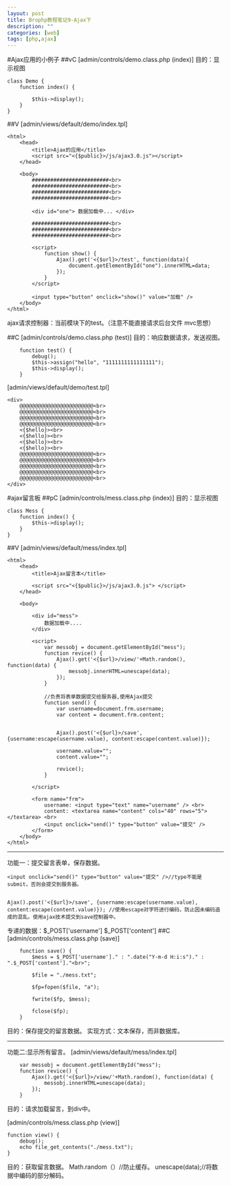 ```yaml
---
layout: post
title: Brophp教程笔记9-Ajax下
description: ""
categories: [web]
tags: [php,ajax]
---
```

#Ajax应用的小例子
##vC
[admin/controls/demo.class.php (index)]
目的：显示视图

	class Demo {
		function index() {
			
			$this->display();
		}
	}	

##V
[admin/views/default/demo/index.tpl]

    <html>
        <head>
            <title>Ajax的应用</title>
            <script src="<{$public}>/js/ajax3.0.js"></script>
        </head>

        <body>
            #########################<br>
            #########################<br>
            #########################<br>
            #########################<br>

            <div id="one"> 数据加载中... </div>

            #########################<br>
            #########################<br>
            #########################<br>

            <script>
                function show() {
                    Ajax().get('<{$url}>/test', function(data){
                        document.getElementById("one").innerHTML=data;
                    });
                }
            </script>

            <input type="button" onclick="show()" value="加载" />
        </body>
    </html>
    
ajax请求控制器：当前模块下的test。（注意不能直接请求后台文件 mvc思想）

##C
[admin/controls/demo.class.php (test)]
目的：响应数据请求，发送视图。

		function test() {
			debug();
			$this->assign("hello", "1111111111111111");
			$this->display();
		}


[admin/views/default/demo/test.tpl]

    <div>
        @@@@@@@@@@@@@@@@@@@@@@@@<br>
        @@@@@@@@@@@@@@@@@@@@@@@@<br>
        @@@@@@@@@@@@@@@@@@@@@@@@<br>
        @@@@@@@@@@@@@@@@@@@@@@@@<br>
        <{$hello}><br>
        <{$hello}><br>
        <{$hello}><br>
        <{$hello}><br>
        @@@@@@@@@@@@@@@@@@@@@@@@<br>
        @@@@@@@@@@@@@@@@@@@@@@@@<br>
        @@@@@@@@@@@@@@@@@@@@@@@@<br>
        @@@@@@@@@@@@@@@@@@@@@@@@<br>
        @@@@@@@@@@@@@@@@@@@@@@@@<br>
    </div>

#ajax留言板
##pC
[admin/controls/mess.class.php (index)]
目的：显示视图

	class Mess {
		function index() {
			$this->display();
		}
    }


##V
[admin/views/default/mess/index.tpl]
    
    <html>
        <head>
            <title>Ajax留言本</title>

            <script src="<{$public}>/js/ajax3.0.js"> </script>
        </head>

        <body>

            <div id="mess">
                数据加载中....
            </div>

            <script>
                var messobj = document.getElementById("mess");
                function revice() {
                    Ajax().get('<{$url}>/view/'+Math.random(), function(data) {
                        messobj.innerHTML=unescape(data);
                    });
                }

                //负责将表单数据提交给服务器,使用Ajax提交
                function send() {
                    var username=document.frm.username;
                    var content = document.frm.content;

                    
                    Ajax().post('<{$url}>/save', {username:escape(username.value), content:escape(content.value)});

                    username.value="";
                    content.value="";

                    revice();
                }

            </script>

            <form name="frm">
                username: <input type="text" name="username" /> <br>
                content: <textarea name="content" cols="40" rows="5"> </textarea> <br>
                <input onclick="send()" type="button" value="提交" />
            </form>
        </body>
    </html>

---
功能一：提交留言表单，保存数据。

    <input onclick="send()" type="button" value="提交" />//type不能是submit，否则会提交到服务器。


    Ajax().post('<{$url}>/save', {username:escape(username.value), content:escape(content.value)}); //使用escape对字符进行编码，防止因未编码造成的混乱。使用ajax技术提交到save控制器中。
   
专递的数据：$_POST['username']   $_POST['content']
##C
[admin/controls/mess.class.php (save)]

		function save() {
			$mess = $_POST['username']." : ".date("Y-m-d H:i:s")." : ".$_POST['content']."<br>";

			$file = "./mess.txt";

			$fp=fopen($file, "a");
			
			fwrite($fp, $mess);

			fclose($fp);
		}

目的：保存提交的留言数据。
实现方式：文本保存，而非数据库。

---
功能二:显示所有留言。
[admin/views/default/mess/index.tpl]

        var messobj = document.getElementById("mess");
        function revice() {
            Ajax().get('<{$url}>/view/'+Math.random(), function(data) {
                messobj.innerHTML=unescape(data);
            });
        }
        
目的：请求加载留言，到div中。

[admin/controls/mess.class.php (view)]

	function view() {
        debug();
        echo file_get_contents("./mess.txt");
    }
    
目的：获取留言数据。
Math.random（）//防止缓存。
unescape(data);//将数据中编码的部分解码。

